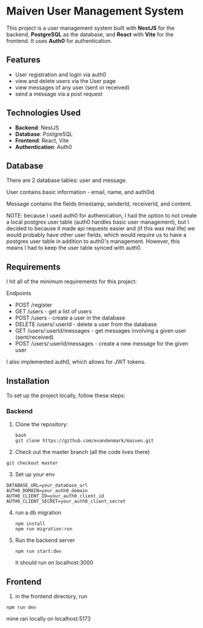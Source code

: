 
# Maiven User Management System

This project is a user management system built with **NestJS** for the backend, **PostgreSQL** as the database, and **React** with **Vite** for the frontend. It uses **Auth0** for authentication.

## Features

- User registration and login via auth0
- view and delete users via the User page
- view messages of any user (sent or received)
- send a message via a post request

## Technologies Used

- **Backend**: NestJS
- **Database**: PostgreSQL
- **Frontend**: React, Vite
- **Authentication**: Auth0

## Database
There are 2 database tables: user and message. 

User contains basic information - email, name, and auth0id. 

Message contains the fields timestamp, senderId, receiverId, and content. 

NOTE: because I used auth0 for authenication, I had the option to not create a local postgres user table (auth0 handles basic user management), but I decided to because it made api requests easier and (if this was real life) we would probably have other user fields, which would require us to have a postgres user table in addition to auth0's management. However, this means I had to keep the user table synced with auth0. 


## Requirements
I hit all of the minimum requirements for this project:

Endpoints
- POST /register
- GET /users - get a list of users
- POST /users - create a user in the database
- DELETE /users/:userId - delete a user from the database
- GET /users/:userId/messages - get messages involving a given user
(sent/received)
- POST /users/:userId/messages - create a new message for the given user

I also implemented auth0, which allows for JWT tokens. 


## Installation

To set up the project locally, follow these steps:

### Backend

1. Clone the repository:
   ```
   bash
   git clone https://github.com/evandenmark/maiven.git
   ```

2. Check out the master branch (all the code lives there)

```
git checkout master
```

3. Set up your env
```
DATABASE_URL=your_database_url
AUTH0_DOMAIN=your_auth0_domain
AUTH0_CLIENT_ID=your_auth0_client_id
AUTH0_CLIENT_SECRET=your_auth0_client_secret
```

4. run a db migration
   ```
   npm install
   npm run migration:run
   ```

5. Run the backend server
   ```
   npm run start:dev
   ```

   it should run on localhost:3000

## Frontend

1. in the frontend directory, run

```npm run dev```

mine ran locally on localhost:5173
